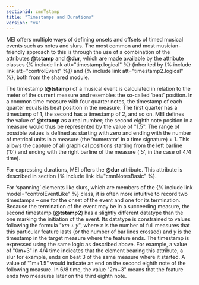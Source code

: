 ```yaml
---
sectionid: cmnTstamp
title: "Timestamps and Durations"
version: "v4"
---
```


MEI offers multiple ways of defining onsets and offsets of timed musical events such as notes and slurs. The most common and most musician-friendly approach to this is through the use of a combination of the attributes **@tstamp** and **@dur**, which are made available by the attribute classes {% include link att="timestamp.logical" %} (inherited by {% include link att="controlEvent" %}) and {% include link att="timestamp2.logical" %}, both from the shared module.

The timestamp (**@tstamp**) of a musical event is calculated in relation to the meter of the current measure and resembles the so-called ‘beat’ position. In a common time measure with four quarter notes, the timestamp of each quarter equals its beat position in the measure: The first quarter has a timestamp of 1, the second has a timestamp of 2, and so on. MEI defines the value of **@tstamp** as a real number; the second eighth note position in a measure would thus be represented by the value of "1.5". The range of possible values is defined as starting with zero and ending with the number of metrical units in a measure (the ‘numerator’ in a time signature) + 1. This allows the capture of all graphical positions starting from the left barline ('0') and ending with the right barline of the measure ('5', in the case of 4/4 time).

For expressing durations, MEI offers the **@dur** attribute. This attribute is described in section {% include link id="cmnNotesBasic" %}.

For ‘spanning’ elements like slurs, which are members of the {% include link model="controlEventLike" %} class, it is often more intuitive to record two timestamps – one for the onset of the event and one for its termination. Because the termination of the event may be in a succeeding measure, the second timestamp (**@tstamp2**) has a slightly different datatype than the one marking the initiation of the event. Its datatype is constrained to values following the formula "*xm + y*", where *x* is the number of full measures that this particular feature lasts (or the number of bar lines crossed) and *y* is the timestamp in the target measure where the feature ends. The timestamp is expressed using the same logic as described above. For example, a value of "0m+3" in 4/4 time indicates that the element bearing this attribute, a slur for example, ends on beat 3 of the same measure where it started. A value of "1m+1.5" would indicate an end on the second eighth note of the following measure. In 6/8 time, the value "2m+3" means that the feature ends two measures later on the third eighth note.
